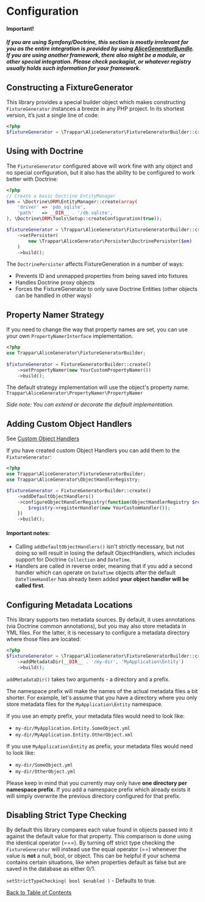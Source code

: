 # Configuration

#### Important!

***If you are using Symfony/Doctrine, this section is mostly irrelevant for you as the entire integration is provided by using [AliceGeneratorBundle](https://github.com/trappar/AliceGeneratorBundle). If you are using another framework, there also might be a module, or other special integration. Please check packagist, or whatever registry usually holds such information for your framework.***

## Constructing a FixtureGenerator

This library provides a special builder object which makes constructing `FixtureGenerator` instances a breeze in any PHP project. In its shortest version, it’s just a single line of code:

```php
<?php
$fixtureGenerator = \Trappar\AliceGenerator\FixtureGeneratorBuilder::create()->build();
```

## Using with Doctrine

The `FixtureGenerator` configured above will work fine with any object and no special configuration, but it also has the ability to be configured to work better with Doctrine:

```php
<?php
// Create a basic Doctrine EntityManager
$em = \Doctrine\ORM\EntityManager::create(array(
    'driver' => 'pdo_sqlite',
    'path'   => __DIR__ . '/db.sqlite',
), \Doctrine\ORM\Tools\Setup::createConfiguration(true));

$fixtureGenerator = \Trappar\AliceGenerator\FixtureGeneratorBuilder::create()
    ->setPersister(
        new \Trappar\AliceGenerator\Persister\DoctrinePersister($em)
    )
    ->build();
```

The `DoctrinePersister` affects FixtureGeneration in a number of ways:

   * Prevents ID and unmapped properties from being saved into fixtures
   * Handles Doctrine proxy objects
   * Forces the FixtureGenerator to only save Doctrine Entities (other objects can be handled in other ways)

## Property Namer Strategy

If you need to change the way that property names are set, you can use your own `PropertyNamerInterface`
implementation.

```php
<?php
use Trappar\AliceGenerator\FixtureGeneratorBuilder;
 
$fixtureGenerator = FixtureGeneratorBuilder::create()
    ->setPropertyNamer(new YourCustomPropertyNamer())
    ->build();
```

The default strategy implementation will use the object's property name. `Trappar\AliceGenerator\PropertyNamer\PropertyNamer`
 
*Side note: You can extend or decorate the default implementation.*

## Adding Custom Object Handlers

See [Custom Object Handlers](custom-object-handlers.md)

If you have created custom Object Handlers you can add them to the `FixtureGenerator`:

```php
<?php
use Trappar\AliceGenerator\FixtureGeneratorBuilder;
use Trappar\AliceGenerator\ObjectHandlerRegistry;

$fixtureGenerator = FixtureGeneratorBuilder::create()
    ->addDefaultObjectHandlers()
    ->configureObjectHandlerRegistry(function(ObjectHandlerRegistry $registry){
        $registry->registerHandler(new YourCustomHandler());
    })
    ->build();
```

#### Important notes:

   * Calling `addDefaultObjectHandlers()` isn't strictly necessary, but not doing so will result in losing the default ObjectHandlers, which includes support for Doctrine `Collection` and `DateTime`.
   * Handlers are called in reverse order, meaning that if you add a second handler which can operate on `DateTime` objects after the default `DateTimeHandler` has already been added **your object handler will be called first**.

## Configuring Metadata Locations

This library supports two metadata sources. By default, it uses annotations (via Doctrine common annotations), but you may also store metadata in YML files. For the latter, it is necessary to configure a metadata directory where those files are located:

```php
<?php
$fixtureGenerator = \Trappar\AliceGenerator\FixtureGeneratorBuilder::create()
    ->addMetadataDir(__DIR__ . '/my-dir', 'MyApplication\Entity')
    ->build();
```

`addMetadataDir()` takes two arguments - a directory and a prefix.

The namespace prefix will make the names of the actual metadata files a bit shorter. For example, let's assume
that you have a directory where you only store metadata files for the `MyApplication\Entity` namespace.

If you use an empty prefix, your metadata files would need to look like:

   * `my-dir/MyApplication.Entity.SomeObject.yml`
   * `my-dir/MyApplication.Entity.OtherObject.xml`

If you use `MyApplication\Entity` as prefix, your metadata files would need to look like:

   * `my-dir/SomeObject.yml`
   * `my-dir/OtherObject.yml`

Please keep in mind that you currently may only have **one directory per namespace prefix.** If you add a namespace prefix which already exists it will simply overwrite the previous directory configured for that prefix.

## Disabling Strict Type Checking

By default this library compares each value found in objects passed into it against the default value for that property. This comparison is done using the identical operator (===). By turning off strict type checking the `FixtureGenerator` will instead use the equal operator (==) whenever the value is **not** a null, bool, or object. This can be helpful if your schema contains certain situations, like when properties default as false but are saved in the database as either 0/1.

`setStrictTypeChecking( bool $enabled )` - Defaults to true.

[Back to Table of Contents](/README.md#table-of-contents)
